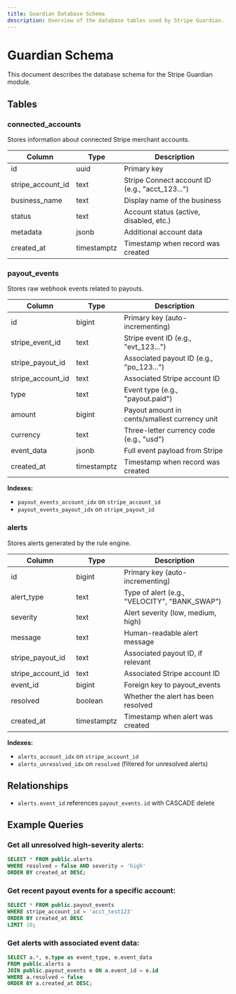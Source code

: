```yaml
---
title: Guardian Database Schema
description: Overview of the database tables used by Stripe Guardian.
---
```


# Guardian Schema

This document describes the database schema for the Stripe Guardian module.

## Tables

### connected_accounts

Stores information about connected Stripe merchant accounts.

| Column            | Type        | Description                                     |
| ----------------- | ----------- | ----------------------------------------------- |
| id                | uuid        | Primary key                                     |
| stripe_account_id | text        | Stripe Connect account ID (e.g., "acct_123...") |
| business_name     | text        | Display name of the business                    |
| status            | text        | Account status (active, disabled, etc.)         |
| metadata          | jsonb       | Additional account data                         |
| created_at        | timestamptz | Timestamp when record was created               |

### payout_events

Stores raw webhook events related to payouts.

| Column            | Type        | Description                                   |
| ----------------- | ----------- | --------------------------------------------- |
| id                | bigint      | Primary key (auto-incrementing)               |
| stripe_event_id   | text        | Stripe event ID (e.g., "evt_123...")          |
| stripe_payout_id  | text        | Associated payout ID (e.g., "po_123...")      |
| stripe_account_id | text        | Associated Stripe account ID                  |
| type              | text        | Event type (e.g., "payout.paid")              |
| amount            | bigint      | Payout amount in cents/smallest currency unit |
| currency          | text        | Three-letter currency code (e.g., "usd")      |
| event_data        | jsonb       | Full event payload from Stripe                |
| created_at        | timestamptz | Timestamp when record was created             |

**Indexes:**

- `payout_events_account_idx` on `stripe_account_id`
- `payout_events_payout_idx` on `stripe_payout_id`

### alerts

Stores alerts generated by the rule engine.

| Column            | Type        | Description                                   |
| ----------------- | ----------- | --------------------------------------------- |
| id                | bigint      | Primary key (auto-incrementing)               |
| alert_type        | text        | Type of alert (e.g., "VELOCITY", "BANK_SWAP") |
| severity          | text        | Alert severity (low, medium, high)            |
| message           | text        | Human-readable alert message                  |
| stripe_payout_id  | text        | Associated payout ID, if relevant             |
| stripe_account_id | text        | Associated Stripe account ID                  |
| event_id          | bigint      | Foreign key to payout_events                  |
| resolved          | boolean     | Whether the alert has been resolved           |
| created_at        | timestamptz | Timestamp when alert was created              |

**Indexes:**

- `alerts_account_idx` on `stripe_account_id`
- `alerts_unresolved_idx` on `resolved` (filtered for unresolved alerts)

## Relationships

- `alerts.event_id` references `payout_events.id` with CASCADE delete

## Example Queries

### Get all unresolved high-severity alerts:

```sql
SELECT * FROM public.alerts
WHERE resolved = false AND severity = 'high'
ORDER BY created_at DESC;
```

### Get recent payout events for a specific account:

```sql
SELECT * FROM public.payout_events
WHERE stripe_account_id = 'acct_test123'
ORDER BY created_at DESC
LIMIT 10;
```

### Get alerts with associated event data:

```sql
SELECT a.*, e.type as event_type, e.event_data
FROM public.alerts a
JOIN public.payout_events e ON a.event_id = e.id
WHERE a.resolved = false
ORDER BY a.created_at DESC;
```
